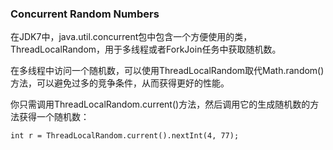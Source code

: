 ### Concurrent Random Numbers


在JDK7中，java.util.concurrent包中包含一个方便使用的类，ThreadLocalRandom，用于多线程或者ForkJoin任务中获取随机数。


在多线程中访问一个随机数，可以使用ThreadLocalRandom取代Math.random()方法，可以避免过多的竞争条件，从而获得更好的性能。


你只需调用ThreadLocalRandom.current()方法，然后调用它的生成随机数的方法获得一个随机数：

```
int r = ThreadLocalRandom.current().nextInt(4, 77);

```
